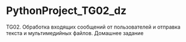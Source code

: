 # PythonProject_TG02_dz
TG02. Обработка входящих сообщений от пользователей и отправка текста и мультимедийных файлов. Домашнее задание
